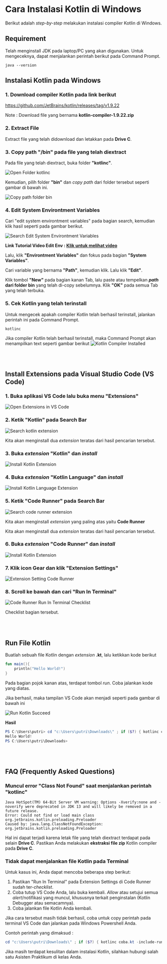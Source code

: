 # Cara Instalasi Kotlin di Windows

Berikut adalah _step-by-step_ melakukan instalasi compiler Kotlin di Windows.

## Requirement 

Telah menginstall JDK pada laptop/PC yang akan digunakan. Untuk mengeceknya, dapat menjalankan perintah berikut pada Command Prompt.
```
java --version
```

## Instalasi Kotlin pada Windows

### 1. Download compiler Kotlin pada link berikut
https://github.com/JetBrains/kotlin/releases/tag/v1.9.22

Note : Download file yang bernama **kotlin-compiler-1.9.22.zip**

### 2. Extract File

Extract file yang telah didownload dan letakkan pada **Drive C**.

### 3. Copy path "/bin" pada file yang telah diextract

Pada file yang telah diextract, buka folder **"kotlinc"**.

![Open Folder kotlinc](https://github.com/haizk/PAB-2024/blob/95176891a6f3e2a9ea14883149f0d9af816076f9/Instalasi%20Kotlin/Helper/open%20folder%20kotlinc.png)

Kemudian, pilih folder **"bin"** dan _copy path_ dari folder tersebut seperti gambar di bawah ini.

![Copy path folder bin](https://github.com/haizk/PAB-2024/blob/95176891a6f3e2a9ea14883149f0d9af816076f9/Instalasi%20Kotlin/Helper/open%20and%20copy%20folder%20bin.png)

### 4. Edit System Environtment Variables

Cari "edit system environtment variables" pada bagian search, kemudian klik hasil seperti pada gambar berikut.

![Search Edit System Environtment Variables](https://github.com/haizk/PAB-2024/blob/95176891a6f3e2a9ea14883149f0d9af816076f9/Instalasi%20Kotlin/Helper/edit%20system%20env.png)

**Link Tutorial Video Edit Env : [Klik untuk melihat video](https://drive.google.com/file/d/1guKIIDazd1JRT6X4MKUO3EKjK0uBL5pm/view?usp=sharing)**

Lalu, klik **"Environtment Variables"** dan fokus pada bagian **"System Variables"**.

Cari variable yang bernama **"Path"**, kemudian klik. Lalu klik **"Edit"**. 

Klik tombol **"New"** pada bagian kanan Tab, lalu paste atau tempelkan **_path_ dari folder bin** yang telah di-copy sebelumnya. Klik **"OK"** pada semua Tab yang telah terbuka.

### 5. Cek Kotlin yang telah terinstall

Untuk mengecek apakah compiler Kotlin telah berhasil terinstall, jalankan perintah ini pada Command Prompt.

```
kotlinc
```

Jika compiler Kotlin telah berhasil terinstall, maka Command Prompt akan menampilkan text seperti gambar berikut 
![Kotlin Compiler Installed](https://github.com/haizk/PAB-2024/blob/95176891a6f3e2a9ea14883149f0d9af816076f9/Instalasi%20Kotlin/Helper/kotlin%20installed.png)

<br/>
<br/>

## Install Extensions pada Visual Studio Code (VS Code)

### 1. Buka aplikasi VS Code lalu buka menu **"Extensions"**

![Open Extensions in VS Code](https://github.com/haizk/PAB-2024/blob/95176891a6f3e2a9ea14883149f0d9af816076f9/Instalasi%20Kotlin/Helper/open%20extension%20vscode.png)

### 2. Ketik **"Kotlin"** pada Search Bar

![Search kotlin extension](https://github.com/haizk/PAB-2024/blob/95176891a6f3e2a9ea14883149f0d9af816076f9/Instalasi%20Kotlin/Helper/kotlin%20extension%20in%20vs%20code.png)

Kita akan menginstall dua _extension_ teratas dari hasil pencarian tersebut.

### 3. Buka _extension_ **"Kotlin"** dan _install_

![Install Kotlin Extension](https://github.com/haizk/PAB-2024/blob/95176891a6f3e2a9ea14883149f0d9af816076f9/Instalasi%20Kotlin/Helper/install%20kotlin%20extension.png)

### 4. Buka _extension_ **"Kotlin Language"** dan _install_

![Install Kotlin Language Extension](https://github.com/haizk/PAB-2024/blob/95176891a6f3e2a9ea14883149f0d9af816076f9/Instalasi%20Kotlin/Helper/install%20kotlin%20language%20extension.png)

### 5. Ketik **"Code Runner"** pada Search Bar

![Search code runner extension](https://github.com/haizk/PAB-2024/blob/95176891a6f3e2a9ea14883149f0d9af816076f9/Instalasi%20Kotlin/Helper/search%20code%20runner.png)

Kita akan menginstall _extension_ yang paling atas yaitu **Code Runner**

Kita akan menginstall dua _extension_ teratas dari hasil pencarian tersebut.

### 6. Buka _extension_ **"Code Runner"** dan _install_

![Install Kotlin Extension](https://github.com/haizk/PAB-2024/blob/95176891a6f3e2a9ea14883149f0d9af816076f9/Instalasi%20Kotlin/Helper/install%20code%20runner.png)

### 7. Klik icon Gear dan klik **"Extension Settings"**

![Extension Setting Code Runner](https://github.com/haizk/PAB-2024/blob/95176891a6f3e2a9ea14883149f0d9af816076f9/Instalasi%20Kotlin/Helper/open%20extension%20settings%20code%20runner.png)

### 8. Scroll ke bawah dan cari **"Run In Terminal"**

![Code Runner Run In Terminal Checklist](https://github.com/haizk/PAB-2024/blob/95176891a6f3e2a9ea14883149f0d9af816076f9/Instalasi%20Kotlin/Helper/checklist%20bagian%20run%20in%20terminal.png)

Checklist bagian tersebut.

<br/>
<br/>

## Run File Kotlin

Buatlah sebuah file Kotlin dengan _extension_ **.kt**, lalu ketikkan kode berikut
```kotlin
fun main(){
    println("Hello World!")
}
```

Pada bagian pojok kanan atas, terdapat tombol _run_. Coba jalankan kode yang diatas.

Jika berhasil, maka tampilan VS Code akan menjadi seperti pada gambar di bawah ini

![Run Kotlin Succeed](https://github.com/haizk/PAB-2024/blob/95176891a6f3e2a9ea14883149f0d9af816076f9/Instalasi%20Kotlin/Helper/coba%20run%20kotlin.png)

**Hasil**
```powershell
PS C:\Users\putri> cd "c:\Users\putri\Downloads\" ; if ($?) { kotlinc coba.kt -include-runtime -d coba.jar } ; if ($?) { java -jar coba.jar }
Hello World!
PS C:\Users\putri\Downloads> 
```

<br/>
<br/>

## FAQ (Frequently Asked Questions)

### Muncul error **"Class Not Found"** saat menjalankan perintah "kotlinc"

```
Java HotSpot(TM) 64-Bit Server VM warning: Options -Xverify:none and -noverify were deprecated in JDK 13 and will likely be removed in a future release.
Error: Could not find or load main class org.jetbrains.kotlin.preloading.Preloader
Caused by: java.lang.ClassNotFoundException: org.jetbrains.kotlin.preloading.Preloader
```

Hal ini dapat terjadi karena letak file yang telah diextract terdapat pada selain **Drive C**. Pastikan Anda melakukan **ekstraksi file zip** Kotlin compiler pada **Drive C**.

### Tidak dapat menjalankan file Kotlin pada Terminal

Untuk kasus ini, Anda dapat mencoba beberapa step berikut:

1. Pastikan "Run In Terminal" pada Extension Settings di Code Runner sudah ter-_checklist_.
2. Coba tutup VS Code Anda, lalu buka kembali. _Allow_ atau setujui semua _alert_/notifikasi yang muncul, khususnya terkait penginstalan (Kotlin Debugger atau semacamnya).
3. Coba jalankan file Kotlin Anda kembali.

Jika cara tersebut masih tidak berhasil, coba untuk copy perintah pada terminal VS Code dan jalankan pada Windows Powershell Anda. 

Contoh perintah yang dimaksud : 
```powershell
cd "c:\Users\putri\Downloads\" ; if ($?) { kotlinc coba.kt -include-runtime -d coba.jar } ; if ($?) { java -jar coba.jar }
```


Jika masih terdapat kesulitan dalam instalasi Kotlin, silahkan hubungi salah satu Asisten Praktikum di kelas Anda.
